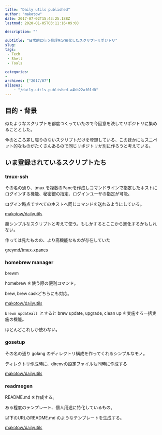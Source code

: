 ```yaml
---
title: "Daily utils published"
author: "makotow"
date: 2017-07-02T15:43:25.188Z
lastmod: 2020-01-05T03:11:16+09:00

description: ""

subtitle: "日常的に行う処理を定形化したスクリプトリポジトリ"
slug: 
tags:
 - Tech
 - Shell
 - Tools

categories:
-
archives: ["2017/07"]
aliases:
    - "/daily-utils-published-a4bb22af01d0"
---
```


## 目的・背景

似たようなスクリプトを都度つくっていたので今回意を決してリポジトリに集めることとした。

今のところ差し障りのないスクリプトだけを登録している、このほかにもスニペット的なものがたくさんあるので同じリポジトリか別に作ろうと考えている。

## いま登録されているスクリプトたち

### tmux-ssh

その名の通り、tmux を複数のPaneを作成しコマンドラインで指定したホストにログインする機能、秘密鍵の指定、ログインユーザの指定が可能。

ログイン時点ですべてのホストへ同じコマンドを送れるようにしている。

[makotow/dailyutils](https://github.com/makotow/dailyutils/tree/master/tmux-ssh)


超シンプルなスクリプトと考えて使う。もしかするとここから進化するかもしれない。

作っては見たものの、より高機能なものが存在していた

[greymd/tmux-xpanes](https://github.com/greymd/tmux-xpanes)


### homebrew manager

brewm

homebrew を使う際の便利コマンド。

brew, brew caskどちらにも対応。

[makotow/dailyutils](https://github.com/makotow/dailyutils/tree/master/brewmanager)


`brewm updateall `とすると brew update, upgrade, clean up を実施する一括実施の機能。

ほとんどこれしか使わない。

### gosetup

その名の通り golang のディレクトリ構成を作ってくれるシンプルなモノ。

ディレクトリ作成時に、direnvの設定ファイルも同時に作成する

[makotow/dailyutils](https://github.com/makotow/dailyutils/tree/master/gosetup)


### readmegen

README.md を作成する。

ある程度のテンプレート、個人用途に特化しているもの。

以下のURLのREADME.md のようなテンプレートを生成する。

[makotow/dailyutils](https://github.com/makotow/dailyutils/tree/master/readmegen)
